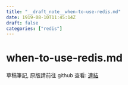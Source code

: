 ```yaml
---
title: "__draft_note__when-to-use-redis.md"
date: 1919-08-10T11:45:14Z
draft: false
categories: ["redis"]
---
```


# when-to-use-redis.md

草稿筆記, 原版請前往 github 查看: [連結](https://github.com/tinghaolai/just-random-note/blob/master/redis/when-to-use-redis.md)